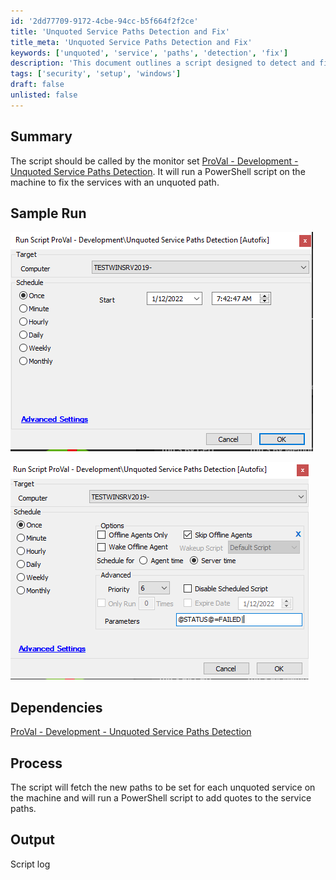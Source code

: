 ```yaml
---
id: '2dd77709-9172-4cbe-94cc-b5f664f2f2ce'
title: 'Unquoted Service Paths Detection and Fix'
title_meta: 'Unquoted Service Paths Detection and Fix'
keywords: ['unquoted', 'service', 'paths', 'detection', 'fix']
description: 'This document outlines a script designed to detect and fix unquoted service paths on a machine. It details the process of running a PowerShell script to properly quote service paths, ensuring system security and stability. The script is intended to be called by the ProVal monitor set for effective service management.'
tags: ['security', 'setup', 'windows']
draft: false
unlisted: false
---
```


## Summary

The script should be called by the monitor set [ProVal - Development - Unquoted Service Paths Detection](https://proval.itglue.com/DOC-5078775-8930000). It will run a PowerShell script on the machine to fix the services with an unquoted path.

## Sample Run

![Sample Run 1](../../../static/img/Unquoted-Service-Paths-Detection/image_1.png)

![Sample Run 2](../../../static/img/Unquoted-Service-Paths-Detection/image_2.png)

## Dependencies

[ProVal - Development - Unquoted Service Paths Detection](https://proval.itglue.com/DOC-5078775-8930000)

## Process

The script will fetch the new paths to be set for each unquoted service on the machine and will run a PowerShell script to add quotes to the service paths.

## Output

Script log

